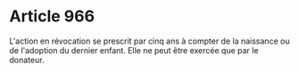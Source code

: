 # Article 966

L'action en révocation se prescrit par cinq ans à compter de la naissance ou de l'adoption du dernier enfant. Elle ne peut être exercée que par le donateur.